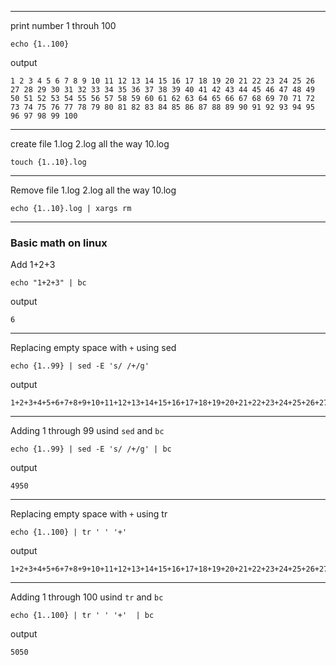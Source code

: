 ------------
print number 1 throuh 100 

```
echo {1..100}
```

output 
```
1 2 3 4 5 6 7 8 9 10 11 12 13 14 15 16 17 18 19 20 21 22 23 24 25 26 27 28 29 30 31 32 33 34 35 36 37 38 39 40 41 42 43 44 45 46 47 48 49 50 51 52 53 54 55 56 57 58 59 60 61 62 63 64 65 66 67 68 69 70 71 72 73 74 75 76 77 78 79 80 81 82 83 84 85 86 87 88 89 90 91 92 93 94 95 96 97 98 99 100
```
------------
create file 1.log 2.log all the way 10.log
```
touch {1..10}.log
```
------------

Remove file 1.log 2.log all the way 10.log

```
echo {1..10}.log | xargs rm
```

------------
<h3>Basic math on linux</h3> 

Add 1+2+3
```
echo "1+2+3" | bc
```
output

```
6
```


------------
Replacing empty space with `+` using sed

```
echo {1..99} | sed -E 's/ /+/g'
```

output

```
1+2+3+4+5+6+7+8+9+10+11+12+13+14+15+16+17+18+19+20+21+22+23+24+25+26+27+28+29+30+31+32+33+34+35+36+37+38+39+40+41+42+43+44+45+46+47+48+49+50+51+52+53+54+55+56+57+58+59+60+61+62+63+64+65+66+67+68+69+70+71+72+73+74+75+76+77+78+79+80+81+82+83+84+85+86+87+88+89+90+91+92+93+94+95+96+97+98+99
```


-------------

Adding 1 through 99 usind `sed` and `bc`

```
echo {1..99} | sed -E 's/ /+/g' | bc
```

output

```
4950
```


------------
Replacing empty space with `+` using tr

```
echo {1..100} | tr ' ' '+' 
```

output

```
1+2+3+4+5+6+7+8+9+10+11+12+13+14+15+16+17+18+19+20+21+22+23+24+25+26+27+28+29+30+31+32+33+34+35+36+37+38+39+40+41+42+43+44+45+46+47+48+49+50+51+52+53+54+55+56+57+58+59+60+61+62+63+64+65+66+67+68+69+70+71+72+73+74+75+76+77+78+79+80+81+82+83+84+85+86+87+88+89+90+91+92+93+94+95+96+97+98+99+100
```


-------------



Adding 1 through 100 usind `tr` and `bc`

```
echo {1..100} | tr ' ' '+'  | bc
```

output

```
5050
```

